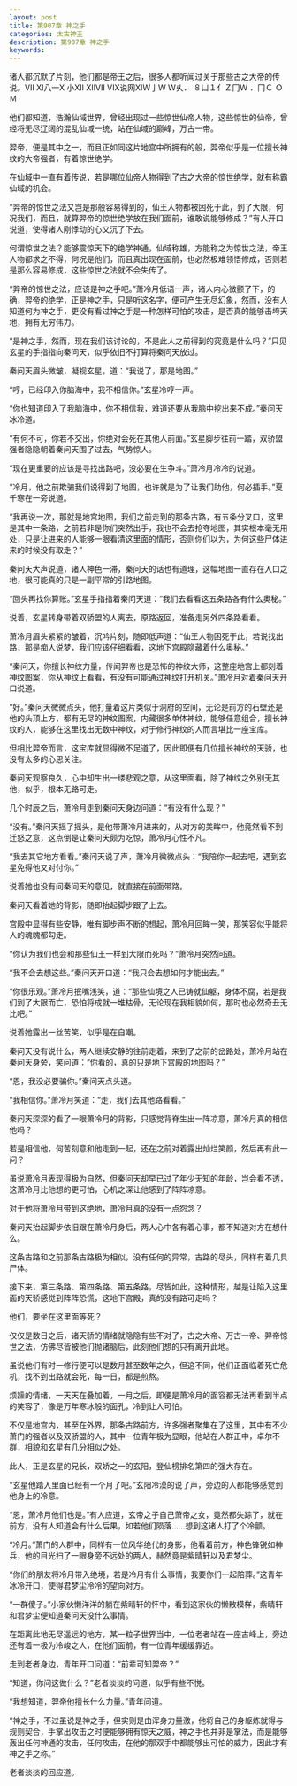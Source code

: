 ```yaml
---
layout: post
title: 第907章 神之手
categories: 太古神王
description: 第907章 神之手
keywords:
---
```


诸人都沉默了片刻，他们都是帝王之后，很多人都听闻过关于那些古之大帝的传说。Ⅶ   Ⅺ八一Ⅹ 小Ⅻ ⅫⅦ ⅤⅨ说网ⅪＷ亅Ｗ Ｗ乆． ８凵１亻Ｚ冂Ｗ ．冂Ｃ Ｏ Ｍ

他们都知道，浩瀚仙域世界，曾经出现过一些惊世仙帝人物，这些惊世的仙帝，曾经将无尽辽阔的混乱仙域一统，站在仙域的巅峰，万古一帝。

羿帝，便是其中之一，而且正如同这片地宫中所拥有的般，羿帝似乎是一位擅长神纹的大帝强者，有着惊世绝学。

在仙域中一直有着传说，若是哪位仙帝人物得到了古之大帝的惊世绝学，就有称霸仙域的机会。

“羿帝的惊世之法又岂是那般容易得到的，仙王人物都被困死于此，到了大限，何况我们，而且，就算羿帝的惊世绝学放在我们面前，谁敢说能够修成？”有人开口说道，使得诸人刚悸动的心又沉了下去。

何谓惊世之法？能够震惊天下的绝学神通，仙域称雄，方能称之为惊世之法，帝王人物都求之不得，何况是他们，而且真出现在面前，也必然极难领悟修成，否则若是那么容易修成，这些惊世之法就不会失传了。

“羿帝的惊世之法，应该是神之手吧。”萧冷月低语一声，诸人内心微颤了下，的确，羿帝的绝学，正是神之手，只是听这名字，便可产生无尽幻象，然而，没有人知道何为神之手，更没有看过神之手是一种怎样可怕的攻击，是否真的能够击垮天地，拥有无穷伟力。

“是神之手，然而，现在我们该讨论的，不是此人之前得到的究竟是什么吗？”只见玄星的手指指向秦问天，似乎依旧不打算将秦问天放过。

秦问天眉头微皱，凝视玄星，道：“我说了，那是地图。”

“哼，已经印入你脑海中，我不相信你。”玄星冷哼一声。

“你也知道印入了我脑海中，你不相信我，难道还要从我脑中挖出来不成。”秦问天冰冷道。

“有何不可，你若不交出，你绝对会死在其他人前面。”玄星脚步往前一踏，双骄盟强者隐隐朝着秦问天围了过去，气势惊人。

“现在更重要的应该是寻找出路吧，没必要在生争斗。”萧冷月冷冷的说道。

“冷月，他之前欺骗我们说得到了地图，也许就是为了让我们助他，何必插手。”夏千寒在一旁说道。

“我再说一次，那就是地宫地图，我们之前走到的那条古路，有五条分叉口，这里是其中一条路，之前若非是你们突然出手，我也不会去抢夺地图，其实根本毫无用处，只是让进来的人能够一眼看清这里面的情形，否则你们以为，为何这些尸体进来的时候没有取走？”

秦问天大声说道，诸人神色一滞，秦问天的话也有道理，这幅地图一直存在入口之地，很可能真的只是一副平常的引路地图。

“回头再找你算账。”玄星手指指着秦问天道：“我们去看看这五条路各有什么奥秘。”

说着，玄星转身带着双骄盟的人离去，原路返回，准备走另外四条路看看。

萧冷月眉头紧紧的皱着，沉吟片刻，随即低声道：“仙王人物困死于此，若说找出路，那是痴人说梦，我们应该仔细看看，这地下宫殿隐藏着什么奥秘。”

“秦问天，你擅长神纹力量，传闻羿帝也是恐怖的神纹大师，这整座地宫上都刻着神纹图案，你从神纹上看看，有没有可能通过神纹打开机关。”萧冷月对着秦问天开口说道。

“好。”秦问天微微点头，他打量着这片类似于洞府的空间，无论是前方的石壁还是他的头顶上方，都有无尽的神纹图案，内藏很多单体神纹，能够任意组合，擅长神纹的人，能够在这里找出无数中神纹，对于修行神纹的人而言堪比一座宝库。

但相比羿帝而言，这宝库就显得微不足道了，因此即便有几位擅长神纹的天骄，也没有太多的心思关注。

秦问天观察良久，心中却生出一缕悲观之意，从这里面看，除了神纹之外别无其他，似乎，根本无路可走。

几个时辰之后，萧冷月走到秦问天身边问道：“有没有什么现？”

“没有。”秦问天摇了摇头，是他带萧冷月进来的，从对方的美眸中，他竟然看不到迁怒之意，这点倒是让秦问天颇为吃惊，萧冷月心性不凡。

“我去其它地方看看。”秦问天说了声，萧冷月微微点头：“我陪你一起去吧，遇到玄星免得他又对付你。”

说着她也没有问秦问天的意见，就直接在前面带路。

秦问天看着她的背影，随即抬起脚步跟了上去。

宫殿中显得有些安静，唯有脚步声不断的想起，萧冷月回眸一笑，那笑容似乎能将人的魂魄都勾走。

“你认为我们也会和那些仙王一样到大限而死吗？”萧冷月突然问道。

“我不会去想这些。”秦问天开口道：“我只会去想如何才能出去。”

“你很乐观。”萧冷月抿嘴浅笑，道：“那些仙境之人已铸就仙躯，身体不腐，若是我们到了大限而亡，恐怕将成就一堆枯骨，无论现在我相貌如何，那时也必然奇丑无比吧。”

说着她露出一丝苦笑，似乎是在自嘲。

秦问天没有说什么，两人继续安静的往前走着，来到了之前的岔路处，萧冷月站在秦问天身旁，笑问道：“你看的，真的只是地下宫殿的地图吗？”

“恩，我没必要骗你。”秦问天点头道。

“我相信你。”萧冷月笑道：“走，我们去其他路看看。”

秦问天深深的看了一眼萧冷月的背影，只感觉背脊生出一阵凉意，萧冷月真的相信他吗？

若是相信他，何苦刻意和他走到一起，还在之前对着露出灿烂笑颜，然后再有此一问？

虽说萧冷月表现得极为自然，但秦问天却早已过了年少无知的年龄，岂会看不透，这萧冷月比他想的更可怕，心机之深让他感到了阵阵凉意。

对于他将萧冷月带到这绝地，萧冷月真的没有一点怨念？

秦问天抬起脚步依旧跟在萧冷月身后，两人心中各有着心事，都不知道对方在想什么。

这条古路和之前那条古路极为相似，没有任何的异常，古路的尽头，同样有着几具尸体。

接下来，第三条路、第四条路、第五条路，尽皆如此，这种情形，越是让陷入这里面的天骄感觉到阵阵恐慌，这地下宫殿，真的没有路可走吗？

他们，要坐在这里面等死？

仅仅是数日之后，诸天骄的情绪就隐隐有些不对了，古之大帝、万古一帝、羿帝惊世之法，仿佛尽皆被他们抛诸脑后，此刻他们想的只有离开此地。

虽说他们有时一修行便可以是数月甚至数年之久，但这不同，他们正面临着死亡危机，找不到出路就会死，每一日，都是煎熬。

烦躁的情绪，一天天在叠加着，一月之后，即便是萧冷月的面容都无法再看到半点的笑容了，像是万年寒冰般的面孔，冷到让人可怕。

不仅是地宫内，甚至在外界，那条古路前方，许多强者聚集在了这里，其中有不少萧门的强者以及双骄盟的人，其中一位青年极为显眼，他站在人群正中，卓尔不群，相貌和玄星有几分相似之处。

此人，正是玄星的兄长，双娇之一的玄阳，登仙榜排名第四的强大存在。

“玄星他踏入里面已经有一个月了吧。”玄阳冷漠的说了声，旁边的人都能够感觉到他身上的冷意。

“恩，萧冷月他们也是。”有人应道，玄帝之子自己萧帝之女，竟然都失踪了，就在前方，没有人知道会有什么后果，如若他们陨落……想到这诸人打了个冷颤。

“冷月。”萧门的人群中，同样有一位风华绝代的身影，他看着前方，神色锋锐如神兵，他的目光扫了一眼身旁不远处的两人，赫然竟是紫晴轩以及君梦尘。

“你们的朋友将冷月带入绝境，若是冷月有什么事情，我要你们一起陪葬。”这青年冰冷开口，使得君梦尘冷冷的望向对方。

“一群傻子。”小家伙懒洋洋的躺在紫晴轩的怀中，看到这家伙的懒散模样，紫晴轩和君梦尘便知道秦问天没什么事情。

在距离此地无尽遥远的地方，某一粒子世界当中，一位老者站在一座古峰上，旁边还有着一极为冷峻之人，在他们面前，有一位青年缓缓靠近。

走到老者身边，青年开口问道：“前辈可知羿帝？”

“知道，你问这做什么？”老者淡淡的问道，似乎有些不悦。

“我想知道，羿帝他擅长什么力量。”青年问道。

“神之手，不过虽说是神之手，但实则是由浑身力量激，他将自己的身躯炼就得与规则契合，手掌出攻击之时便能够拥有惊天之威，神之手也并非是掌法，而是能够轰出任何神通的攻击，任何攻击，在他的那双手中都能够出可怕的威力，因此才有神之手之称。”

老者淡淡的回应道。
